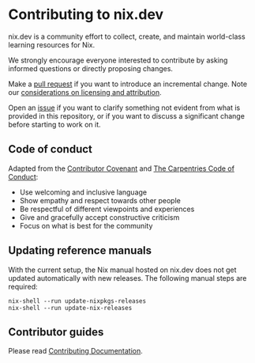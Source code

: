 # Contributing to nix.dev

nix.dev is a community effort to collect, create, and maintain world-class learning resources for Nix.

We strongly encourage everyone interested to contribute by asking informed questions or directly proposing changes.

Make a [pull request](https://github.com/NixOS/nix.dev/pulls) if you want to introduce an incremental change.
Note our [considerations on licensing and attribution](#licensing-and-attribution).

Open an [issue](https://github.com/NixOS/nix.dev/issues) if you want to clarify something not evident from what is provided in this repository, or if you want to discuss a significant change before starting to work on it.

## Code of conduct

Adapted from the [Contributor Covenant] and [The Carpentries Code of Conduct]:

- Use welcoming and inclusive language
- Show empathy and respect towards other people
- Be respectful of different viewpoints and experiences
- Give and gracefully accept constructive criticism
- Focus on what is best for the community

[Contributor Covenant]: https://github.com/EthicalSource/contributor_covenant/blob/cd7fcf684249786b7f7d47ba49c23a6bcb3233eb/content/version/2/1/code_of_conduct.md
[The Carpentries Code of Conduct]: https://github.com/carpentries/docs.carpentries.org/blob/4691971d9f49544054410334140a4fd391a738da/topic_folders/policies/code-of-conduct.md

## Updating reference manuals

With the current setup, the Nix manual hosted on nix.dev does not get updated automatically with new releases.
The following manual steps are required:

```shell-session
nix-shell --run update-nixpkgs-releases
nix-shell --run update-nix-releases
```

## Contributor guides

Please read [Contributing Documentation](https://nix.dev/contributing/documentation).

